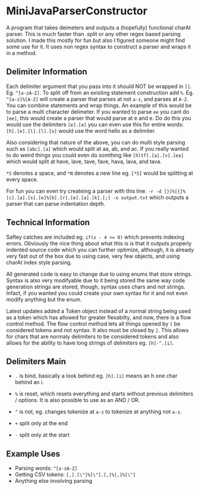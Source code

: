 MiniJavaParserConstructor
=========================

A program that takes deimeters and outputs a (hopefully) functional charAt parser. This is much faster than .split or any other regex based parsing solution. I made this mostly for fun but also I figured someone might find some use for it. It uses non regex syntax to construct a parser and wraps it in a method.

Delimiter Information
---------------------

Each delimiter argument that you pass into it should NOT be wrapped in `[]`. Eg. `^[a-zA-Z]`. To split off from an existing statement construction add `%`. Eg. `^[a-z]%[A-Z]` will create a parser that parses at not `a-z`, and parses at `A-Z`. You can combine statements and wrap things. An example of this would be to parse a multi character delimeter. If you wanted to parse `ee` you cant do `[ee]`, this would create a parser that would parse at e and e. Do do this you would use the delimiters `[e].[e]` you can even use this for entire words: `[h].[e].[l].[l].[o]` would use the word hello as a delimiter.

Also considering that nature of the above, you can do multi style parsing such as `[abc].[a]` which would split at aa, ab, and ac. If you really wanted to do weird things you could even do somthing like `[hltf].[a].[v].[ea]` which would split at have, lave, tave, fave, hava, lava, and tava.

`*S` denotes a space, and `*N` denotes a new line eg. `[*S]` would be splitting at every space.

For fun you can even try createing a parser with this line: `-r -d [}]%[{]%[c].[a].[s].[e]%[b].[r].[e].[a].[k].[;] -o output.txt` which outputs a parser that can parse indentation depth.

Technical Information
---------------------

Saftey catches are included eg. `if(x - 4 >= 0)` which prevents indexing errors. Obviously the nice thing about what this is is that it outputs properly indented source code which you can further optimize, although, it is already very fast out of the box due to using case, very few objects, and using charAt index style parsing.

All generated code is easy to change due to using enums that store strings. Syntax is also very modifyable due to it being stored the same way code generation strings are stored, though, syntax uses chars and not strings. Infact, if you wanted you could create your own syntax for it and not even modify anything but the enum.

Latest updates added a Token object instead of a normal string being used as a token which has allowed for greater flexabilty, and now, there is a flow control method. The flow control method lets all things opened by `[` be considered tokens and not syntax. It also must be closed by `]`. This allows for chars that are normaly delimiters to be considered tokens and also allows for the ability to have long strings of delimiters eg. `[h]-^.[i]`.

Delimiters Main
---------------

+ `.` is bind, basically a look behind eg. `[h].[i]` means an h one char behind an i.

+ `%` is reset, which resets everything and starts without previous delimiters / options. It is also possible to use as an AND / OR.

+ `^` is not, eg. changes tokenize at `a-z` to tokenize at anything not `a-z`.

+ `+` split only at the end

+ `-` split only at the start

Example Uses
------------

+ Parsing words: `^[a-zA-Z]`
+ Getting CSV tokens: `[,].[\"]%[\"].[,]%[,]%[\"]`
+ Anything else involving parsing
